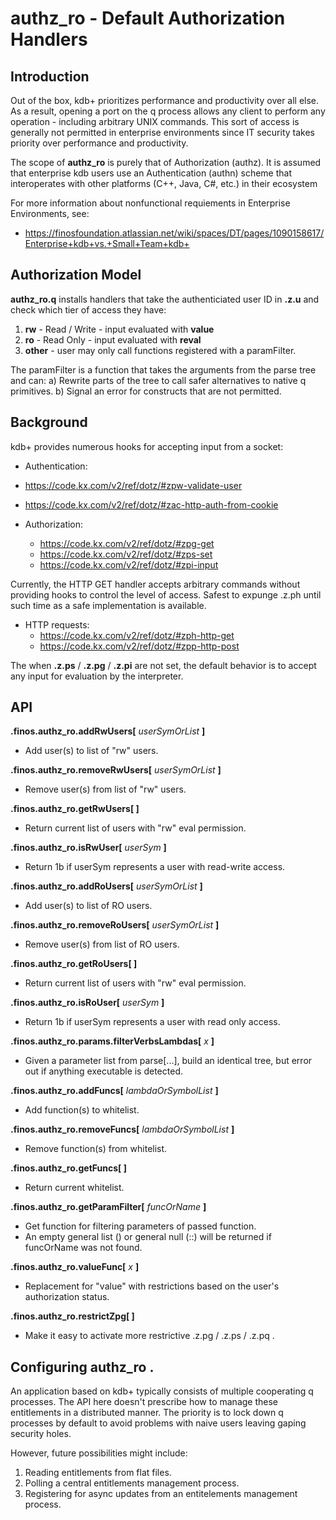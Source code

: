 # authz_ro - Default Authorization Handlers

## Introduction

Out of the box, kdb+ prioritizes performance and productivity over all
else.  As a result, opening a port on the q process allows any client
to perform any operation - including arbitrary UNIX commands.  This
sort of access is generally not permitted in enterprise environments
since IT security takes priority over performance and productivity.

The scope of **authz_ro** is purely that of Authorization (authz).  It
is assumed that enterprise kdb users use an Authentication (authn)
scheme that interoperates with other platforms (C++, Java, C#, etc.)
in their ecosystem

For more information about nonfunctional requiements in Enterprise
Environments, see:
* https://finosfoundation.atlassian.net/wiki/spaces/DT/pages/1090158617/Enterprise+kdb+vs.+Small+Team+kdb+


## Authorization Model

**authz_ro.q** installs handlers that take the authenticiated user ID in **.z.u** and check which tier of access they have:
1. **rw** - Read / Write - input evaluated with **value**
2. **ro** - Read Only - input evaluated with **reval**
3. **other** - user may only call functions registered with a paramFilter.

The paramFilter is a function that takes the arguments from the parse tree
and can:
 a) Rewrite parts of the tree to call safer alternatives to native q primitives.
 b) Signal an error for constructs that are not permitted.


## Background
kdb+ provides numerous hooks for accepting input from a socket:

* Authentication:
 * https://code.kx.com/v2/ref/dotz/#zpw-validate-user
 * https://code.kx.com/v2/ref/dotz/#zac-http-auth-from-cookie

* Authorization:
  * https://code.kx.com/v2/ref/dotz/#zpg-get
  * https://code.kx.com/v2/ref/dotz/#zps-set
  * https://code.kx.com/v2/ref/dotz/#zpi-input
  
Currently, the HTTP GET handler accepts arbitrary commands without
providing hooks to control the level of access.  Safest to expunge
.z.ph until such time as a safe implementation is available.


* HTTP requests:
  * https://code.kx.com/v2/ref/dotz/#zph-http-get
  * https://code.kx.com/v2/ref/dotz/#zpp-http-post

The when **.z.ps** / **.z.pg** / **.z.pi** are not set, the default behavior is to accept any input for evaluation by the interpreter.

## API

__.finos.authz_ro.addRwUsers[__ *userSymOrList* __]__
* Add user(s) to list of "rw" users.

__.finos.authz_ro.removeRwUsers[__ *userSymOrList* __]__
* Remove user(s) from list of "rw" users.

__.finos.authz_ro.getRwUsers[ ]__
* Return current list of users with "rw" eval permission.

__.finos.authz_ro.isRwUser[__ *userSym* __]__
* Return 1b if userSym represents a user with read-write access.

__.finos.authz_ro.addRoUsers[__ *userSymOrList* __]__
* Add user(s) to list of RO users.

__.finos.authz_ro.removeRoUsers[__ *userSymOrList* __]__
* Remove user(s) from list of RO users.

__.finos.authz_ro.getRoUsers[ ]__
* Return current list of users with "rw" eval permission.

__.finos.authz_ro.isRoUser[__ *userSym* __]__
* Return 1b if userSym represents a user with read only access.

__.finos.authz_ro.params.filterVerbsLambdas[__ *x* __]__
* Given a parameter list from parse[...], build an identical tree, but error out if anything executable is detected.

__.finos.authz_ro.addFuncs[__ *lambdaOrSymbolList* __]__
* Add function(s) to whitelist.

__.finos.authz_ro.removeFuncs[__ *lambdaOrSymbolList* __]__
* Remove function(s) from whitelist.

__.finos.authz_ro.getFuncs[ ]__
* Return current whitelist.

__.finos.authz_ro.getParamFilter[__ *funcOrName* __]__
* Get function for filtering parameters of passed function.
 * An empty general list () or general null (::) will be returned if funcOrName was not found.

__.finos.authz_ro.valueFunc[__ *x* __]__
* Replacement for "value" with restrictions based on the user's authorization status.

__.finos.authz_ro.restrictZpg[ ]__
* Make it easy to activate more restrictive .z.pg / .z.ps / .z.pq .


## Configuring authz_ro .

An application based on kdb+ typically consists of multiple
cooperating q processes.  The API here doesn't prescribe how to manage
these entitlements in a distributed manner.  The priority is to lock
down q processes by default to avoid problems with naive users leaving
gaping security holes.

However, future possibilities might include:
  1. Reading entitlements from flat files.
  2. Polling a central entitlements management process.
  3. Registering for async updates from an entitelements management process.

